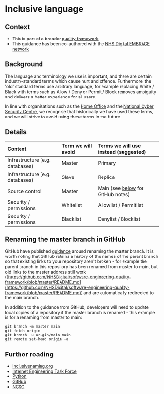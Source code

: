 # Inclusive language

## Context

* This is part of a broader [quality framework](README.md)
* This guidance has been co-authored with the [NHS Digital EMBRACE network](https://digital.nhs.uk/about-nhs-digital/corporate-information-and-documents/staff-networks#ethnic-minorities-broadening-racial-awareness-and-cultural-exchange-embrace-)

## Background

The language and terminology we use is important, and there are certain industry-standard terms which cause hurt and offence. Furthermore, the 'old' standard terms use arbitrary language, for example replacing White / Black with terms such as Allow / Deny or Permit / Block removes ambiguity and delivers a better experience for all users. 

In line with organisations such as the [Home Office](https://hodigital.blog.gov.uk/2020/07/23/not-a-black-and-white-issue-using-racially-neutral-terms-in-technology/) and the [National Cyber Security Centre](https://www.ncsc.gov.uk/blog-post/terminology-its-not-black-and-white), we recognise that historically we have used these terms, and we will strive to avoid using these terms in the future.

## Details

| Context                         | Term we will avoid    | Terms we will use instead (suggested) | 
| :------------------------------ | :-------------------- | :------------------------------------ |
| Infrastructure (e.g. databases) | Master                | Primary                               | 
| Infrastructure (e.g. databases) | Slave                 | Replica                               | 
| Source control                  | Master                | Main (see [below](#renaming-the-master-branch-in-github) for GitHub notes) |
| Security / permissions          | Whitelist             | Allowlist / Permitlist                |
| Security / permissions          | Blacklist             | Denylist / Blocklist                  |

## Renaming the master branch in GitHub

GitHub have published [guidance](https://github.com/github/renaming) around renaming the master branch. It is worth noting that GitHub retains a history of the names of the parent branch so that existing links to your repository aren't broken - for example the parent branch in this repository has been renamed from master to main, but old links to the master address still work ([https://github.com/NHSDigital/software-engineering-quality-framework/blob/master/README.md](https://github.com/NHSDigital/software-engineering-quality-framework/blob/master/README.md)) and are automatically redirected to the main branch.

In addition to the guidance from GitHub, developers will need to update local copies of a repository if the master branch is renamed - this example is for a renaming from master to main:

```
git branch -m master main
git fetch origin
git branch -u origin/main main
git remote set-head origin -a
```
## Further reading

* [inclusivenaming.org](https://inclusivenaming.org/word-lists/overview/)
* [Internet Engineering Task Force](https://datatracker.ietf.org/doc/draft-knodel-terminology/)
* [Python](https://bugs.python.org/issue34605)
* [GitHub](https://github.com/github/renaming)
* [NCSC](https://www.ncsc.gov.uk/blog-post/terminology-its-not-black-and-white)

